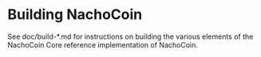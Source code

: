 Building NachoCoin
=============

See doc/build-*.md for instructions on building the various
elements of the NachoCoin Core reference implementation of NachoCoin.
